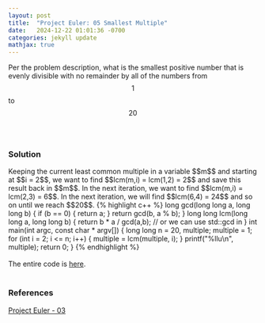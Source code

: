 ```yaml
---
layout: post
title:  "Project Euler: 05 Smallest Multiple"
date:   2024-12-22 01:01:36 -0700
categories: jekyll update
mathjax: true
---
```

Per the problem description, what is the smallest positive number that is evenly divisible with no remainder by all of the numbers from $$1$$ to $$20$$
<br>
<br>
<!------------------------------------------------------------------------------------>
<h3>Solution</h3>
Keeping the current least common multiple in a variable $$m$$ and starting at $$i = 2$$, we want to find $$lcm(m,i) = lcm(1,2) = 2$$ and save this result back in $$m$$. In the next iteration, we want to find $$lcm(m,i) = lcm(2,3) = 6$$. In the next iteration, we will find $$lcm(6,4) = 24$$ and so on until we reach $$20$$. 
{% highlight c++ %}
long gcd(long long a, long long b) {
    if (b == 0) {
        return a;
    }
    return gcd(b, a % b);
}
long long lcm(long long a, long long b) {
    return b * a / gcd(a,b); // or we can use std::gcd in <numeric>
}
int main(int argc, const char * argv[]) {
    long long n = 20, multiple;
    multiple = 1;
    for (int i = 2; i <= n; i++) {
        multiple = lcm(multiple, i);
    }
    printf("%llu\n", multiple);
    return 0;
}
{% endhighlight %}
<br>
<br>
<!------------------------------------------------------------------------------------>
The entire code is <a href="https://github.com/strncat/project-euler/blob/main/0005-smallest-multiple.cpp">here</a>.
<br>
<br>
<!------------------------------------------------------------------------------------>
<h3>References</h3>
<a href="https://projecteuler.net/problem=3">Project Euler - 03</a>
<br>
<br>



